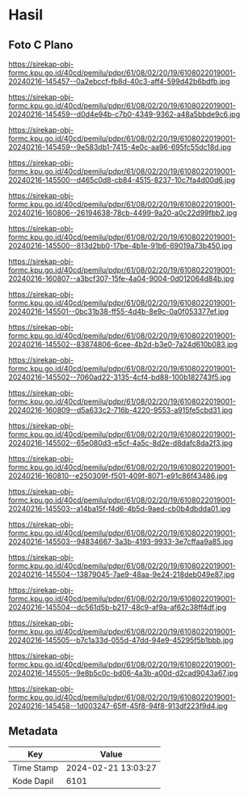 # Hasil

## Foto C Plano

https://sirekap-obj-formc.kpu.go.id/40cd/pemilu/pdpr/61/08/02/20/19/6108022019001-20240216-145457--0a2ebccf-fb8d-40c3-aff4-599d42b6bdfb.jpg

https://sirekap-obj-formc.kpu.go.id/40cd/pemilu/pdpr/61/08/02/20/19/6108022019001-20240216-145459--d0d4e94b-c7b0-4349-9362-a48a5bbde9c6.jpg

https://sirekap-obj-formc.kpu.go.id/40cd/pemilu/pdpr/61/08/02/20/19/6108022019001-20240216-145459--9e583db1-7415-4e0c-aa96-695fc55dc18d.jpg

https://sirekap-obj-formc.kpu.go.id/40cd/pemilu/pdpr/61/08/02/20/19/6108022019001-20240216-145500--d465c0d8-cb84-4515-8237-10c7fa4d00d6.jpg

https://sirekap-obj-formc.kpu.go.id/40cd/pemilu/pdpr/61/08/02/20/19/6108022019001-20240216-160806--26194638-78cb-4499-9a20-a0c22d99fbb2.jpg

https://sirekap-obj-formc.kpu.go.id/40cd/pemilu/pdpr/61/08/02/20/19/6108022019001-20240216-145500--813d2bb0-17be-4b1e-91b6-69019a73b450.jpg

https://sirekap-obj-formc.kpu.go.id/40cd/pemilu/pdpr/61/08/02/20/19/6108022019001-20240216-160807--a3bcf307-15fe-4a04-9004-0d012064d84b.jpg

https://sirekap-obj-formc.kpu.go.id/40cd/pemilu/pdpr/61/08/02/20/19/6108022019001-20240216-145501--0bc31b38-ff55-4d4b-8e9c-0a0f053377ef.jpg

https://sirekap-obj-formc.kpu.go.id/40cd/pemilu/pdpr/61/08/02/20/19/6108022019001-20240216-145502--83874806-6cee-4b2d-b3e0-7a24d610b083.jpg

https://sirekap-obj-formc.kpu.go.id/40cd/pemilu/pdpr/61/08/02/20/19/6108022019001-20240216-145502--7060ad22-3135-4cf4-bd88-100b182743f5.jpg

https://sirekap-obj-formc.kpu.go.id/40cd/pemilu/pdpr/61/08/02/20/19/6108022019001-20240216-160809--d5a633c2-716b-4220-9553-a915fe5cbd31.jpg

https://sirekap-obj-formc.kpu.go.id/40cd/pemilu/pdpr/61/08/02/20/19/6108022019001-20240216-145502--65e080d3-e5cf-4a5c-8d2e-d8dafc8da2f3.jpg

https://sirekap-obj-formc.kpu.go.id/40cd/pemilu/pdpr/61/08/02/20/19/6108022019001-20240216-160810--e250309f-f501-409f-8071-e91c86f43486.jpg

https://sirekap-obj-formc.kpu.go.id/40cd/pemilu/pdpr/61/08/02/20/19/6108022019001-20240216-145503--a14ba15f-f4d6-4b5d-9aed-cb0b4dbdda01.jpg

https://sirekap-obj-formc.kpu.go.id/40cd/pemilu/pdpr/61/08/02/20/19/6108022019001-20240216-145503--94834667-3a3b-4193-9933-3e7cffaa9a85.jpg

https://sirekap-obj-formc.kpu.go.id/40cd/pemilu/pdpr/61/08/02/20/19/6108022019001-20240216-145504--13879045-7ae9-48aa-9e24-218deb049e87.jpg

https://sirekap-obj-formc.kpu.go.id/40cd/pemilu/pdpr/61/08/02/20/19/6108022019001-20240216-145504--dc561d5b-b217-48c9-af9a-af62c38ff4df.jpg

https://sirekap-obj-formc.kpu.go.id/40cd/pemilu/pdpr/61/08/02/20/19/6108022019001-20240216-145505--b7c1a33d-055d-47dd-94e9-45295f5b1bbb.jpg

https://sirekap-obj-formc.kpu.go.id/40cd/pemilu/pdpr/61/08/02/20/19/6108022019001-20240216-145505--9e8b5c0c-bd06-4a3b-a00d-d2cad9043a67.jpg

https://sirekap-obj-formc.kpu.go.id/40cd/pemilu/pdpr/61/08/02/20/19/6108022019001-20240216-145458--1d003247-65ff-45f8-94f8-913df223f9d4.jpg


## Metadata

| Key        | Value               |
| ---------- | ------------------- |
| Time Stamp | 2024-02-21 13:03:27 |
| Kode Dapil | 6101                |



